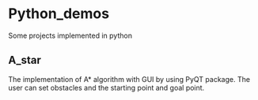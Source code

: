 # Python_demos
Some projects implemented in python


## A_star
The implementation of A* algorithm with GUI by using PyQT package. The user can set obstacles and the starting point and goal point.
